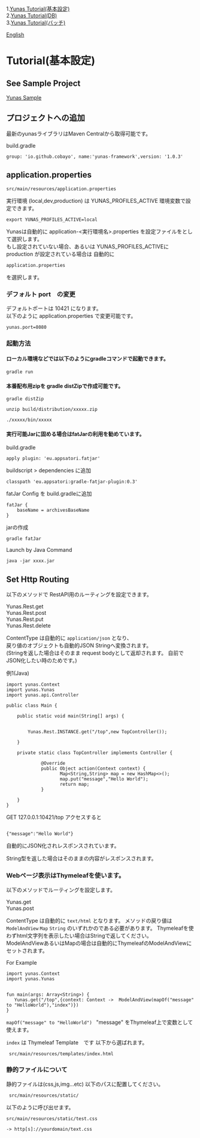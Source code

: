 1.[Yunas Tutorial(基本設定)](/ja_index.md)   
2.[Yunas Tutorial(DB)](/ja_index_db.md)  
3.[Yunas Tutorial(バッチ)](/ja_index_batch.md)  

[English](/)

# Tutorial(基本設定)

## See Sample Project
[Yunas Sample](https://github.com/cobayo/yunas-sample)

## プロジェクトへの追加
最新のyunasライブラリはMaven Centralから取得可能です。


build.gradle
```
group: 'io.github.cobayo', name:'yunas-framework',version: '1.0.3'
```


## application.properties  

```
src/main/resources/application.properties
```  

実行環境 (local,dev,production) は YUNAS_PROFILES_ACTIVE 環境変数で設定できます。  

```
export YUNAS_PROFILES_ACTIVE=local
```
Yunasは自動的に application-<実行環境名>.properties を設定ファイルをとして選択します。  
もし設定されていない場合、あるいは  YUNAS_PROFILES_ACTIVEに production が設定されている場合は
自動的に  
```
application.properties
``` 
を選択します。  

### デフォルト port　の変更
デフォルトポートは 10421 になります。  
以下のように application.properties で変更可能です。 

```
yunas.port=8080
```

### 起動方法
#### ローカル環境などでは以下のようにgradleコマンドで起動できます。
```
gradle run
```

#### 本番配布用zipを gradle distZipで作成可能です。
```
gradle distZip  

unzip build/distribution/xxxxx.zip  

./xxxxx/bin/xxxxx  
```

#### 実行可能Jarに固める場合はfatJarの利用を勧めています。 

build.gradle
```
apply plugin: 'eu.appsatori.fatjar'
```

buildscript > dependencies  に追加  
```
classpath 'eu.appsatori:gradle-fatjar-plugin:0.3'
```

fatJar Config を build.gradleに追加  
```
fatJar {
    baseName = archivesBaseName
}
```

jarの作成  
```
gradle fatJar
```

Launch by Java Command
```
java -jar xxxx.jar
```


## Set Http Routing

以下のメソッドで RestAPI用のルーティングを設定できます。 
  
Yunas.Rest.get  
Yunas.Rest.post    
Yunas.Rest.put    
Yunas.Rest.delete    
  

ContentType は自動的に ```application/json```  となり、  
戻り値のオブジェクトも自動的JSON Stringへ変換されます。  
(Stringを返した場合はそのまま request bodyとして返却されます。
自前でJSON化したい時のためです。)


例1(Java)  
```
import yunas.Context
import yunas.Yunas  
import yunas.api.Controller

public class Main {

    public static void main(String[] args) {


        Yunas.Rest.INSTANCE.get("/top",new TopController());

    }
    
    private static class TopController implements Controller {
    
             @Override
             public Object action(Context context) {
                    Map<String,String> map = new HashMap<>();
                    map.put("message","Hello World");
                    return map;
             }
    
    }
}

```

GET 127.0.0.1:10421/top  アクセスすると

```

{"message":"Hello World"}
```
自動的にJSON化されレスポンスされています。

String型を返した場合はそのままの内容がレスポンスされます。

### Webページ表示はThymeleafを使います。

 以下のメソッドでルーティングを設定します。

Yunas.get    
Yunas.post   

ContentType は自動的に ```text/html``` となります。
 メソッドの戻り値は```ModelAndView```  ```Map```  ```String```
  のいずれかのである必要があります。
Thymeleafを使わずhtml文字列を表示したい場合はStringで返してください。  
ModelAndViewあるいはMapの場合は自動的にThymeleafのModelAndViewにセットされます。

For Example  

```
import yunas.Context
import yunas.Yunas  


fun main(args: Array<String>) {
   Yunas.get("/top",{context: Context ->  ModelAndView(mapOf("message" to "HelloWorld"),"index")})
}
```

```mapOf("message" to "HelloWorld") ```  "message" をThymeleaf上で変数として使えます。 

```index``` は Thymeleaf Template　です 
以下から選ばれます。  

```
 src/main/resources/templates/index.html
```

### 静的ファイルについて

静的ファイルは(css,js,img...etc) 以下のパスに配置してください。 
 
```
 src/main/resources/static/
```

以下のように呼び出せます。  
```
src/main/resources/static/test.css

-> http[s]://yourdomain/text.css

```

